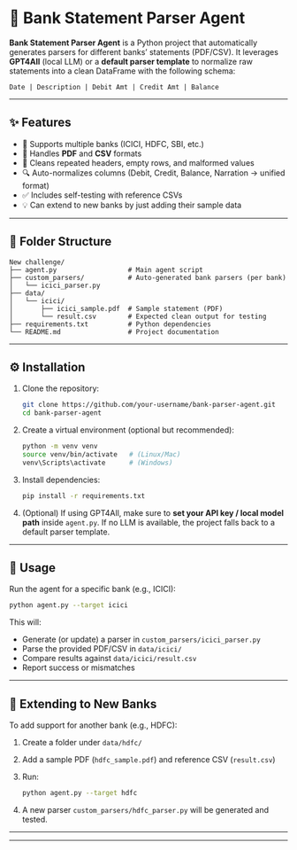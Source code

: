 # 🏦 Bank Statement Parser Agent

**Bank Statement Parser Agent** is a Python project that automatically generates parsers for different banks’ statements (PDF/CSV).
It leverages **GPT4All** (local LLM) or a **default parser template** to normalize raw statements into a clean DataFrame with the following schema:

`Date | Description | Debit Amt | Credit Amt | Balance`

---

## ✨ Features

* 🔄 Supports multiple banks (ICICI, HDFC, SBI, etc.)
* 📑 Handles **PDF** and **CSV** formats
* 🧹 Cleans repeated headers, empty rows, and malformed values
* 🔍 Auto-normalizes columns (Debit, Credit, Balance, Narration → unified format)
* ✅ Includes self-testing with reference CSVs
* 💡 Can extend to new banks by just adding their sample data

---

## 📂 Folder Structure

```plaintext
New challenge/
├── agent.py                  # Main agent script
├── custom_parsers/           # Auto-generated bank parsers (per bank)
│   └── icici_parser.py
├── data/
│   └── icici/
│       ├── icici_sample.pdf  # Sample statement (PDF)
│       └── result.csv        # Expected clean output for testing
├── requirements.txt          # Python dependencies
└── README.md                 # Project documentation
```

---

## ⚙️ Installation

1. Clone the repository:

   ```bash
   git clone https://github.com/your-username/bank-parser-agent.git
   cd bank-parser-agent
   ```

2. Create a virtual environment (optional but recommended):

   ```bash
   python -m venv venv
   source venv/bin/activate   # (Linux/Mac)
   venv\Scripts\activate      # (Windows)
   ```

3. Install dependencies:

   ```bash
   pip install -r requirements.txt
   ```

4. (Optional) If using GPT4All, make sure to **set your API key / local model path** inside `agent.py`.
   If no LLM is available, the project falls back to a default parser template.

---

## 🚀 Usage

Run the agent for a specific bank (e.g., ICICI):

```bash
python agent.py --target icici
```

This will:

* Generate (or update) a parser in `custom_parsers/icici_parser.py`
* Parse the provided PDF/CSV in `data/icici/`
* Compare results against `data/icici/result.csv`
* Report success or mismatches

---

## 📌 Extending to New Banks

To add support for another bank (e.g., HDFC):

1. Create a folder under `data/hdfc/`
2. Add a sample PDF (`hdfc_sample.pdf`) and reference CSV (`result.csv`)
3. Run:

   ```bash
   python agent.py --target hdfc
   ```
4. A new parser `custom_parsers/hdfc_parser.py` will be generated and tested.

---


---
